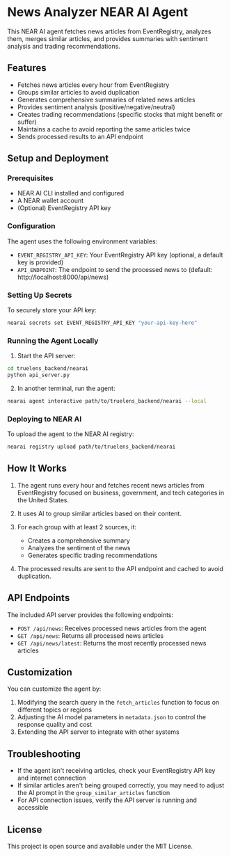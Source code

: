 # News Analyzer NEAR AI Agent

This NEAR AI agent fetches news articles from EventRegistry, analyzes them, merges similar articles, and provides summaries with sentiment analysis and trading recommendations.

## Features

- Fetches news articles every hour from EventRegistry
- Groups similar articles to avoid duplication
- Generates comprehensive summaries of related news articles
- Provides sentiment analysis (positive/negative/neutral)
- Creates trading recommendations (specific stocks that might benefit or suffer)
- Maintains a cache to avoid reporting the same articles twice
- Sends processed results to an API endpoint

## Setup and Deployment

### Prerequisites

- NEAR AI CLI installed and configured
- A NEAR wallet account
- (Optional) EventRegistry API key

### Configuration

The agent uses the following environment variables:

- `EVENT_REGISTRY_API_KEY`: Your EventRegistry API key (optional, a default key is provided)
- `API_ENDPOINT`: The endpoint to send the processed news to (default: http://localhost:8000/api/news)

### Setting Up Secrets

To securely store your API key:

```bash
nearai secrets set EVENT_REGISTRY_API_KEY "your-api-key-here"
```

### Running the Agent Locally

1. Start the API server:

```bash
cd truelens_backend/nearai
python api_server.py
```

2. In another terminal, run the agent:

```bash
nearai agent interactive path/to/truelens_backend/nearai --local
```

### Deploying to NEAR AI

To upload the agent to the NEAR AI registry:

```bash
nearai registry upload path/to/truelens_backend/nearai
```

## How It Works

1. The agent runs every hour and fetches recent news articles from EventRegistry focused on business, government, and tech categories in the United States.

2. It uses AI to group similar articles based on their content.

3. For each group with at least 2 sources, it:
   - Creates a comprehensive summary
   - Analyzes the sentiment of the news
   - Generates specific trading recommendations

4. The processed results are sent to the API endpoint and cached to avoid duplication.

## API Endpoints

The included API server provides the following endpoints:

- `POST /api/news`: Receives processed news articles from the agent
- `GET /api/news`: Returns all processed news articles
- `GET /api/news/latest`: Returns the most recently processed news articles

## Customization

You can customize the agent by:

1. Modifying the search query in the `fetch_articles` function to focus on different topics or regions
2. Adjusting the AI model parameters in `metadata.json` to control the response quality and cost
3. Extending the API server to integrate with other systems

## Troubleshooting

- If the agent isn't receiving articles, check your EventRegistry API key and internet connection
- If similar articles aren't being grouped correctly, you may need to adjust the AI prompt in the `group_similar_articles` function
- For API connection issues, verify the API server is running and accessible

## License

This project is open source and available under the MIT License. 